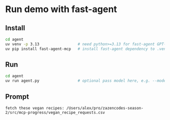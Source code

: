 # Run demo with fast-agent

## Install

```bash
cd agent
uv venv -p 3.13                 # need python>=3.13 for fast-agent GPT-5 support
uv pip install fast-agent-mcp   # install fast-agent dependency to .venv
```

## Run

```bash
cd agent
uv run agent.py                 # optional pass model here, e.g. --model "sonnet"
```

## Prompt

```text
fetch these vegan recipes: /Users/alex/pro/zazencodes-season-2/src/mcp-progress/vegan_recipe_requests.csv
```


